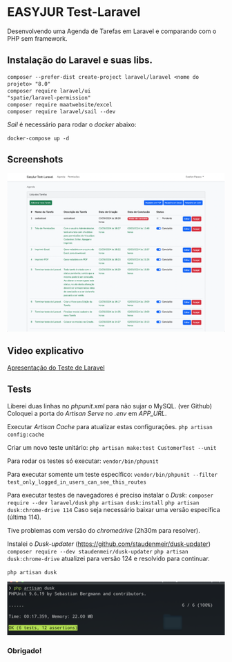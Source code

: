 # EASYJUR Test-Laravel

Desenvolvendo uma Agenda de Tarefas em Laravel e comparando com o PHP sem framework.

## Instalação do Laravel e suas libs.

```
composer --prefer-dist create-project laravel/laravel <nome do projeto> "8.0"
composer require laravel/ui
"spatie/laravel-permission"
composer require maatwebsite/excel
composer require laravel/sail --dev
```

_Sail_ é necessário para rodar o _docker_ abaixo:

`docker-compose up -d`

## Screenshots

![Tela principal da Agenda](Screenshot01.png "Tela principal da Agenda")

## Video explicativo

[Apresentação do Teste de Laravel](https://youtu.be/NPUUTbS1emA)

## Tests

Liberei duas linhas no _phpunit.xml_ para não sujar o MySQL. (ver Github)
Coloquei a porta do _Artisan Serve_ no _.env_ em _APP_URL_.

Executar _Artisan Cache_ para atualizar estas configurações.
`php artisan config:cache`

Criar um novo teste unitário:
`php artisan make:test CustomerTest --unit`

Para rodar os testes só executar:
`vendor/bin/phpunit`

Para executar somente um teste específico:
`vendor/bin/phpunit --filter test_only_logged_in_users_can_see_this_routes`

Para executar testes de navegadores é preciso instalar o _Dusk_:
`composer require --dev laravel/dusk`
`php artisan dusk:install`
`php artisan dusk:chrome-drive 114` Caso seja necessário baixar uma versão específica (última 114).

Tive problemas com versão do _chromedrive_ (2h30m para resolver).

Instalei o _Dusk-updater_ (https://github.com/staudenmeir/dusk-updater)
`composer require --dev staudenmeir/dusk-updater`
`php artisan dusk:chrome-drive` atualizei para versão 124 e resolvido para continuar.

`php artisan dusk`

![Tela resultado dos Tests](Screenshot02.png "Tela resultado dos Tests")

### Obrigado!
